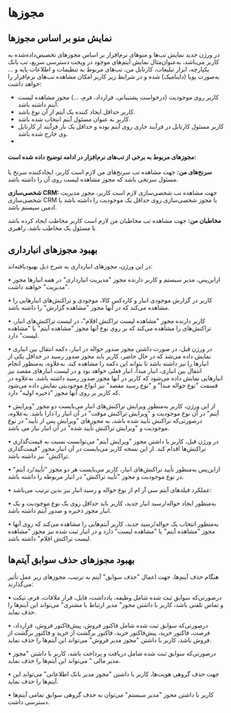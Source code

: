 # مجوزها

## نمایش منو بر اساس مجوز‌ها

در ورژن جدید نمایش تب‌ها و منوهای نرم‌افزار بر اساس مجوزهای تخصیص‌داده‌شده به کاربر می‌باشد، به‌عنوان‌مثال نمایش آیتم‌های موجود در ویجت دسترسی سریع، تب بانک یکپارچه، ابزار تبلیغات، کارتابل من، تب‌های مربوط به تنظیمات و اطلاعات پایه و ... به‌صورت پویا (داینامیک) شده و در شرایط زیر کاربر امکان مشاهده تب‌های نرم‌افزار را خواهد داشت:

- کاربر روی موجودیت (درخواست پشتیبانی، قرارداد، فرم، ...) مجوز مشاهده لیست آیتم داشته باشد.
- کاربر حداقل ایجاد کننده یک آیتم از آن نوع باشد.
- کاربر به عنوان مسئول آیتم انتخاب شده باشد.
- کاربر مسئول کارتابل در فرآیند جاری روی آیتم بوده و حداقل یک بار فرآیند از کارتابل وی خارج شده باشد. 
- 
#### مجوزهای مربوط به برخی از تب‌های نرم‌افزار در ادامه توضیح داده شده است: 

**سرنخ‌های من:** جهت مشاهده تب سرنخ‌های من لازم است کاربر، ایجادکننده سرنخ یا مسئول سرنخی باشد که مجوز مشاهده لیست روی آن را داشته باشد.

**شخصی‌سازی CRM:** جهت مشاهده تب شخصی‌سازی لازم است کاربر، مجوز مدیریت شخصی‌سازی CRM یا مجوز شخصی‌سازی روی حداقل یک موجودیت را داشته باشد یا ادمین سیستم باشد.

**مخاطبان من:**  جهت مشاهده تب مخاطبان من لازم است کاربر مخاطب ایجاد کرده باشد یا مسئول یک مخاطب باشد. 
راهبری

## بهبود مجوزهای انبارداری

در این ورژن، مجوزهای انبارداری به شرح ذیل بهبودیافته‌اند:

•    ازاین‌پس، مدیر سیستم و کاربر دارنده مجوز "مدیریت انبارداری" در همه انبارها مجوز "مدیریت" خواهند داشت.

•    کاربر در گزارش موجودی انبار و کاردکس کالا، موجودی و تراکنش‌های انبارهایی را مشاهده می‌کند که در آنها مجوز "مشاهده گزارش" را داشته باشد.

•    کاربر دارنده مجوز "مشاهده لیست تراکنش اقلام"، در لیست تراکنش‌های انبار، تراکنش‌های را مشاهده می‌کند که بر روی نوع آنها مجوز "مشاهده آیتم" یا "مشاهده لیست" دارد.

•    در ورژن قبل، در صورت داشتن مجوز صدور حواله در انبار، دکمه انتقال بین انباری نمایش داده می‌شد که در حال حاضر، کاربر باید مجوز صدور رسید در حداقل یکی از انبارها را نیز داشته باشد تا بتواند این دکمه را مشاهده کند.  به‌علاوه، به‌منظور انجام انتقال بین انباری، انبار مبدأ، انبار فعلی خواهد بود و در لیست انبارهای مقصد نیز انبارهایی نمایش داده می‌شود که کاربر در آنها مجوز صدور رسید داشته باشد. به‌علاوه در قسمت "نوع حواله مبدأ" و "نوع رسید مقصد" نیز انواع موجودیتی نمایش داده می‌شود که کاربر بر روی آنها مجوز "ذخیره اولیه" دارد.

•    از این ورژن، کاربر به‌منظور ویرایش تراکنش‌های انبار می‌بایست دو مجوز "ویرایش آیتم" در آن نوع موجودیت و "ویرایش تراکنش موقت" در آن انبار را دارا باشد. به‌علاوه، درصورتی‌که تراکنش تأیید شده باشد، به مجوزهای "ویرایش پس از تأیید" در نوع موجودیت و "ویرایش تراکنش تأیید شده" در آن انبار نیاز می باشد.

•    در ورژن قبل، کاربر با داشتن مجوز "ویرایش آیتم" می‌توانست نسبت به قیمت‌گذاری تراکنش‌ها اقدام کند. از این نسخه کاربر می‌بایست در آن انبار مجوز "قیمت‌گذاری تراکنش" نیز داشته باشد.

•    ازاین‌پس به‌منظور تأیید تراکنش‌های انبار، کاربر می‌بایست هر دو مجوز "تأیید/رد آیتم" در نوع موجودیت و مجوز "تأیید تراکنش" در انبار مربوطه را داشته باشد.

•    عملکرد فیلدهای آیتم سی آر ام از نوع حواله و رسید انبار نیز بدین ترتیب می‌باشد:

•    به‌منظور ایجاد حواله/رسید انبار جدید، کاربر باید حداقل روی یک نوع موجودیت و یک انبار مجوز ذخیره و صدور آیتم داشته باشد.

•    به‌منظور انتخاب یک حواله/رسید جدید، کاربر آیتم‌هایی را مشاهده می‌کند که روی آنها مجوز "مشاهده آیتم" یا "مشاهده لیست" دارد و در انبار ثبت شده نیز مجوز "مشاهده لیست تراکنش اقلام" داشته باشد.

## بهبود مجوزهای حذف سوابق آیتم‌ها

هنگام حذف آیتم‌ها، جهت اعمال "حذف سوابق" آیتم به ترتیب، مجوزهای زیر عمل تأثیر می‌گذارند: 

•    درصورتی‌که سوابق ثبت شده شامل وظیفه، یادداشت، فایل، قرار ملاقات، فرم، تیکت و تماس تلفنی باشد، کاربر با داشتن مجوز" مدیر ارتباط با مشتری" می‌تواند این آیتم‌ها را حذف نماید.

•    درصورتی‌که سوابق ثبت شده شامل فاکتور فروش، پیش‌فاکتور فروش، قرارداد، فرصت، فاکتور خرید، پیش‌فاکتور خرید، فاکتور برگشت از خرید و فاکتور برگشت از فروش باشد، کاربر با داشتن "مجوز مدیر فروش" می‌تواند این آیتم‌ها را حذف نماید.

•    درصورتی‌که سوابق ثبت شده شامل دریافت و پرداخت باشد، کاربر با داشتن "مجوز مدیر مالی " می‌تواند این آیتم‌ها را حذف نماید.

•    جهت حذف گروهی هویت‌ها، کاربر با داشتن "مجوز مدیر بانک اطلاعاتی" می‌تواند این آیتم‌ها را حذف نماید.

•    کاربر با داشتن مجوز "مدیر سیستم" می‌توان به حذف گروهی سوابق تمامی آیتم‌ها دسترسی داشت.
